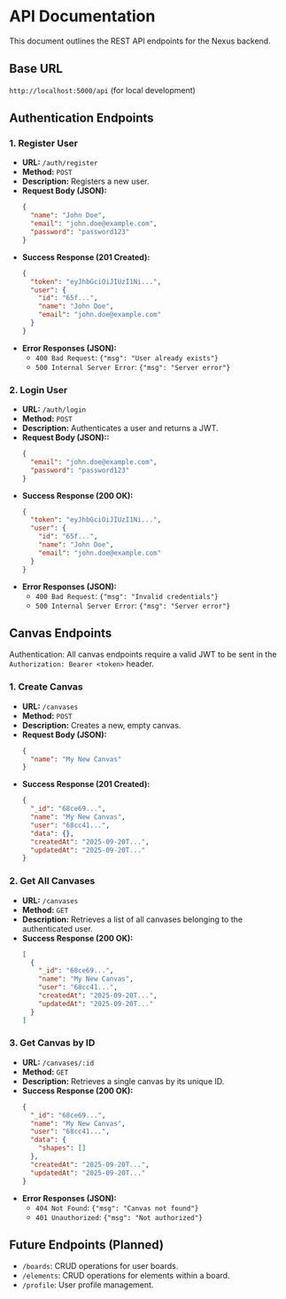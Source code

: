 # API Documentation

This document outlines the REST API endpoints for the Nexus backend.

## Base URL
`http://localhost:5000/api` (for local development)

## Authentication Endpoints

### 1. Register User
- **URL:** `/auth/register`
- **Method:** `POST`
- **Description:** Registers a new user.
- **Request Body (JSON):**
  ```json
  {
    "name": "John Doe",
    "email": "john.doe@example.com",
    "password": "password123"
  }
  ```
- **Success Response (201 Created):**
  ```json
  {
    "token": "eyJhbGciOiJIUzI1Ni...",
    "user": {
      "id": "65f...",
      "name": "John Doe",
      "email": "john.doe@example.com"
    }
  }
  ```
- **Error Responses (JSON):**
  - `400 Bad Request`: `{"msg": "User already exists"}`
  - `500 Internal Server Error`: `{"msg": "Server error"}`

### 2. Login User
- **URL:** `/auth/login`
- **Method:** `POST`
- **Description:** Authenticates a user and returns a JWT.
- **Request Body (JSON)::**
  ```json
  {
    "email": "john.doe@example.com",
    "password": "password123"
  }
  ```
- **Success Response (200 OK):**
  ```json
  {
    "token": "eyJhbGciOiJIUzI1Ni...",
    "user": {
      "id": "65f...",
      "name": "John Doe",
      "email": "john.doe@example.com"
    }
  }
  ```
- **Error Responses (JSON):**
  - `400 Bad Request`: `{"msg": "Invalid credentials"}`
  - `500 Internal Server Error`: `{"msg": "Server error"}`

## Canvas Endpoints

Authentication: All canvas endpoints require a valid JWT to be sent in the `Authorization: Bearer <token>` header.

### 1. Create Canvas
- **URL:** `/canvases`
- **Method:** `POST`
- **Description:** Creates a new, empty canvas.
- **Request Body (JSON):**
  ```json
  {
    "name": "My New Canvas"
  }
  ```
- **Success Response (201 Created):**
  ```json
  {
    "_id": "68ce69...",
    "name": "My New Canvas",
    "user": "68cc41...",
    "data": {},
    "createdAt": "2025-09-20T...",
    "updatedAt": "2025-09-20T..."
  }
  ```

### 2. Get All Canvases
- **URL:** `/canvases`
- **Method:** `GET`
- **Description:** Retrieves a list of all canvases belonging to the authenticated user.
- **Success Response (200 OK):**
  ```json
  [
    {
      "_id": "68ce69...",
      "name": "My New Canvas",
      "user": "68cc41...",
      "createdAt": "2025-09-20T...",
      "updatedAt": "2025-09-20T..."
    }
  ]
  ```

### 3. Get Canvas by ID
- **URL:** `/canvases/:id`
- **Method:** `GET`
- **Description:** Retrieves a single canvas by its unique ID.
- **Success Response (200 OK):**
  ```json
  {
    "_id": "68ce69...",
    "name": "My New Canvas",
    "user": "68cc41...",
    "data": {
      "shapes": []
    },
    "createdAt": "2025-09-20T...",
    "updatedAt": "2025-09-20T..."
  }
  ```
- **Error Responses (JSON):**
  - `404 Not Found`: `{"msg": "Canvas not found"}`
  - `401 Unauthorized`: `{"msg": "Not authorized"}`

## Future Endpoints (Planned)
- `/boards`: CRUD operations for user boards.
- `/elements`: CRUD operations for elements within a board.
- `/profile`: User profile management.
